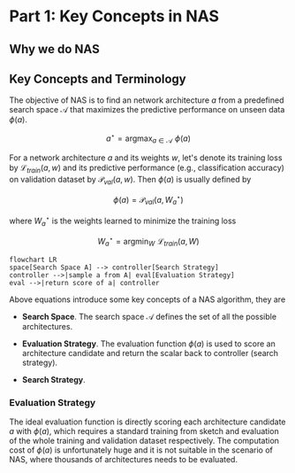 # Part 1: Key Concepts in NAS

## Why we do NAS

## Key Concepts and Terminology

The objective of NAS is to find an network architecture $a$ from a predefined search space $\mathcal{A}$ that maximizes the predictive performance on unseen data $\phi(a)$. 

$$
a^\star = \mathop{\arg\max}_{a\in \mathcal{A}} \, \,  \phi(a)
$$

For a network architecture $a$ and its weights $w$, let's denote its training loss by $\mathcal{L}_{train}(a,w)$ and its predictive performance (e.g., classification accuracy) on validation dataset by $\mathcal{P}_{val}(a,w)$. Then $\phi(a)$ is usually defined by 

$$
\phi(a) = \mathcal{P}_{val} (a, W_a^\star) 
$$

where $W_a^\star$ is the weights learned to minimize the training loss 

$$
W_a^\star = \mathop{\arg\min}_W \, \, \mathcal{L}_{train}(a, W)
$$

```mermaid
flowchart LR
space[Search Space A] --> controller[Search Strategy]
controller -->|sample a from A| eval[Evaluation Strategy]
eval -->|return score of a| controller
```

Above equations introduce some key concepts of a NAS algorithm, they are

- **Search Space**. The search space $\mathcal{A}$ defines the set of all the possible architectures.

- **Evaluation Strategy**. The evaluation function $\phi(a)$ is used to score an architecture candidate and return the scalar back to controller (search strategy). 

- **Search Strategy**. 

### Evaluation Strategy
The ideal evaluation function is directly scoring each architecture candidate $a$ with $\phi(a)$, which requires a standard training from sketch and evaluation of the whole training and validation dataset respectively. The computation cost of $\phi(a)$ is unfortunately huge and it is not suitable in the scenario of NAS, where thousands of architectures needs to be evaluated. 

